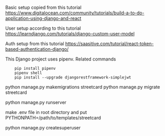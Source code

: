 Basic setup copied from this tutorial
    https://www.digitalocean.com/community/tutorials/build-a-to-do-application-using-django-and-react

User setup according to this tutorial
    https://learndjango.com/tutorials/django-custom-user-model

Auth setup from this tutorial
    https://saasitive.com/tutorial/react-token-based-authentication-django/



This Django project uses pipenv.
    Related commands

        pip install pipenv
        pipenv shell
        pip install --upgrade djangorestframework-simplejwt

python manage.py makemigrations streetcard
python manage.py migrate streetcard

python manage.py runserver

make .env file in root directory and put
    PYTHONPATH=/path/to/templates/streetcard

python manage.py createsuperuser

